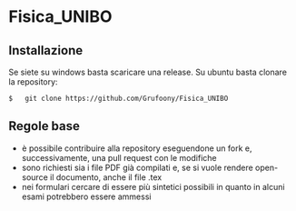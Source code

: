 # Fisica_UNIBO
## Installazione
Se siete su windows basta scaricare una release.
Su ubuntu basta clonare la repository:

    $   git clone https://github.com/Grufoony/Fisica_UNIBO

## Regole base
* è possibile contribuire alla repository eseguendone un fork e, successivamente, una pull request con le modifiche
* sono richiesti sia i file PDF già compilati e, se si vuole rendere open-source il documento, anche il file .tex
* nei formulari cercare di essere più sintetici possibili in quanto in alcuni esami potrebbero essere ammessi
